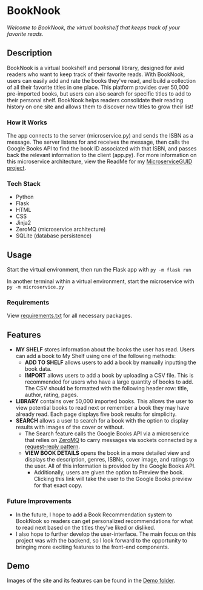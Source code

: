 # BookNook

_Welcome to BookNook, the virtual bookshelf that keeps track of your favorite reads._

## Description

BookNook is a virtual bookshelf and personal library, designed for avid readers who want to keep track of their favorite reads. With BookNook, users can easily add and rate the books they've read, and build a collection of all their favorite titles in one place. This platform provides over 50,000 pre-imported books, but users can also search for specific titles to add to their personal shelf. BookNook helps readers consolidate their reading history on one site and allows them to discover new titles to grow their list!

### How it Works

The app connects to the server (microservice.py) and sends the ISBN as a message. The server listens for and receives the message, then calls the Google Books API to find the book ID associated with that ISBN, and passes back the relevant information to the client (app.py). For more information on this microservice architecture, view the ReadMe for my [MicroserviceGUID project](https://github.com/katerib/microserviceGUID).

### Tech Stack

* Python
* Flask
* HTML
* CSS
* Jinja2
* ZeroMQ (microservice architecture)
* SQLite (database persistence)

## Usage

Start the virtual environment, then run the Flask app with `py -m flask run`

In another terminal within a virtual environment, start the microservice with `py -m microservice.py`

### Requirements

View [requirements.txt](https://github.com/katerib/personal-library-system/blob/master/requirements.txt) for all necessary packages.

## Features

* **MY SHELF** stores information about the books the user has read. Users can add a book to My Shelf using one of the following methods:
  * **ADD TO SHELF** allows users to add a book by manually inputting the book data. 
  * **IMPORT** allows users to add a book by uploading a CSV file. This is recommended for users who have a large quantity of books to add. The CSV should be formatted with the following header row: title, author, rating, pages.
* **LIBRARY** contains over 50,000 imported books. This allows the user to view potential books to read next or remember a book they may have already read. Each page displays five book results for simplicity.
* **SEARCH** allows a user to search for a book with the option to display results with images of the cover or without. 
  * The Search feature calls the Google Books API via a microservice that relies on [ZeroMQ](https://zeromq.org/) to carry messages via sockets connected by a [request-reply pattern](https://zeromq.org/).
  * **VIEW BOOK DETAILS** opens the book in a more detailed view and displays the description, genres, ISBNs, cover image, and ratings to the user. All of this information is provided by the Google Books API.
    * Additionally, users are given the option to Preview the book. Clicking this link will take the user to the Google Books preview for that exact copy.

### Future Improvements

* In the future, I hope to add a Book Recommendation system to BookNook so readers can get personalized recommendations for what to read next based on the titles they've liked or disliked.
* I also hope to further develop the user-interface. The main focus on this project was with the backend, so I look forward to the opportunity to bringing more exciting features to the front-end components.


## Demo

Images of the site and its features can be found in the [Demo folder](https://github.com/katerib/personal-library-system/tree/master/demo). 

